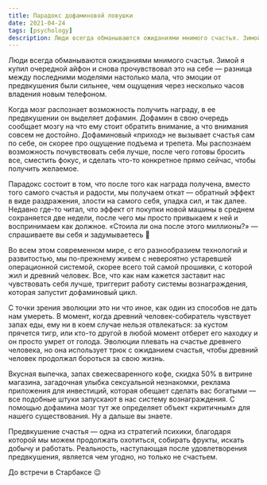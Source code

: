 ```yaml
---
title: Парадокс дофаминовой ловушки
date: 2021-04-24
tags: [psychology]
description: Люди всегда обманываются ожиданиями мнимого счастья. Зимой я купил очередной айфон и снова прочувствовал это на себе — разница между последними моделями настолько мала...
---
```


Люди всегда обманываются ожиданиями мнимого счастья. Зимой я купил очередной айфон и снова прочувствовал это на себе — разница между последними моделями настолько мала, что эмоции от предвкушения были сильнее, чем ощущения через несколько часов владения новым телефоном.

Когда мозг распознает возможность получить награду, в ее предвкушении он выделяет дофамин. Дофамин в свою очередь сообщает мозгу на что ему стоит обратить внимание, а что внимания совсем не достойно. Дофаминовый «приход» не вызывает счастья сам по себе, он скорее про ощущение подъема и трепета. Мы распознаем возможность почувствовать себя лучше, после чего готовы бросить все, сместить фокус, и сделать что-то конкретное прямо сейчас, чтобы получить желаемое.

Парадокс состоит в том, что после того как награда получена, вместо того самого счастья и радости, мы получаем откат — обратный эффект в виде раздражения, злости на самого себя, упадка сил, и так далее. Недавно где-то читал, что эффект от покупки новой машины в среднем сохраняется две недели, после чего мы просто привыкаем к ней и воспринимаем как должное. «Стоила ли она после этого миллионы?» — спрашиваете вы себя и задумываетесь 🙂

Во всем этом современном мире, с его разнообразием технологий и развитостью, мы по-прежнему живем с невероятно устаревшей операционной системой, скорее всего той самой прошивки, с которой жил и древний человек. Все, что как нам кажется заставит нас чувствовать себя лучше, триггерит работу системы вознаграждения, которая запустит дофаминовый цикл. 

С точки зрения эволюции это ни что иное, как один из способов не дать нам умереть. В момент, когда древний человек-собиратель чувствует запах еды, ему ни в коем случае нельзя отвлекаться: за кустом прячется тигр, или кто-то другой в любой момент отберет его находку и он просто умрет от голода. Эволюции плевать на счастье древнего человека, но она использует трюк с ожиданием счастья, чтобы древний человек продолжал бороться за свою жизнь.

Вкусная выпечка, запах свежесваренного кофе, скидка 50% в витрине магазина, загадочная улыбка сексуальной незнакомки, реклама приложения для инвестиций, которая обещает сделать вас богатыми — все подобные штуки запускают в нас систему вознаграждения. С помощью дофамина мозг тут же определяет объект «критичным» для нашего существования. Ну а дальше вы знаете.

Предвкушение счастья — одна из стратегий психики, благодаря которой мы можем продолжать охотиться, собирать фрукты, искать добычу и работать. Реальность, наступающая после удовлетворения предвкушения, является чем угодно, но только не счастьем. 

До встречи в Старбаксе 😉
